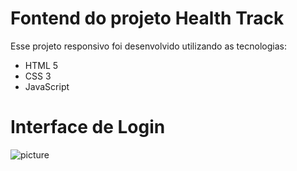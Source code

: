 # Fontend do projeto Health Track

Esse projeto responsivo foi desenvolvido utilizando as tecnologias:

- HTML 5
- CSS 3
- JavaScript

# Interface de Login
![picture](https://github.com/MarlonReis/fontend-health-track/print/login-responsivo.PNG)
